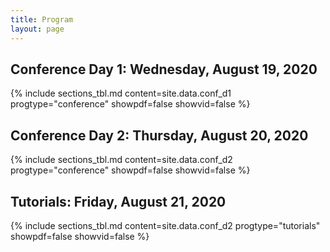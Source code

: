 ```yaml
---
title: Program
layout: page
---
```

## Conference Day 1: Wednesday, August 19, 2020

{% include sections_tbl.md content=site.data.conf_d1 progtype="conference" showpdf=false showvid=false  %}

## Conference Day 2: Thursday, August 20, 2020

{% include sections_tbl.md content=site.data.conf_d2 progtype="conference" showpdf=false showvid=false %}

## Tutorials: Friday, August 21, 2020

{% include sections_tbl.md content=site.data.conf_d2 progtype="tutorials" showpdf=false showvid=false %}
